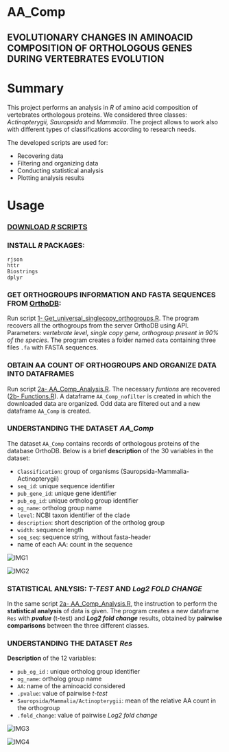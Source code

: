 # AA_Comp
## EVOLUTIONARY CHANGES IN AMINOACID COMPOSITION OF ORTHOLOGOUS GENES DURING VERTEBRATES EVOLUTION

# Summary
This project performs an analysis in *R* of amino acid composition of vertebrates orthologous proteins. 
We considered three classes: *Actinopterygii, Sauropsida* and *Mammalia*. The project allows to work also with different types of classifications according to research needs. 

The developed scripts are used for:

- Recovering data
- Filtering and organizing data
- Conducting statistical analysis 
- Plotting analysis results

# Usage
### [DOWNLOAD *R* SCRIPTS](https://github.com/Percud/AA_Comp/archive/master.zip)
### INSTALL *R* PACKAGES:
```
rjson
httr
Biostrings
dplyr
```
### GET ORTHOGROUPS INFORMATION AND FASTA SEQUENCES FROM [OrthoDB](https://www.orthodb.org/):
Run script [1- Get_universal_singlecopy_orthogroups.R](https://github.com/Percud/AA_Comp/blob/master/1-%20Get_universal_singlecopy_orthogroups.R).
The program recovers all the orthogroups from the server OrthoDB using API. Parameters: *vertebrate level, single copy gene, orthogroup present in 90% of the species*. 
The program creates a folder named `data` containing three files `.fa` with FASTA sequences.

### OBTAIN AA COUNT OF ORTHOGROUPS AND ORGANIZE DATA INTO DATAFRAMES 
Run script [2a- AA_Comp_Analysis.R](https://github.com/Percud/AA_Comp/blob/master/2a-%20AA_Comp_Analysis.R).
The necessary *funtions* are recovered ([2b- Functions.R](https://github.com/Percud/AA_Comp/blob/master/2b-%20Functions.R)). A dataframe `AA_Comp_nofilter` is created in which the downloaded data are organized. 
Odd data are filtered out and a new dataframe `AA_Comp` is created.

### UNDERSTANDING THE DATASET ***AA_Comp***
The dataset `AA_Comp` contains records of orthologous proteins of the database OrthoDB. Below is a brief **description** of the 30 variables in the dataset:
- `Classification`: group of organisms (Sauropsida-Mammalia-Actinopterygii)
- `seq_id`: unique sequence identifier
- `pub_gene_id`: unique gene identifier
- `pub_og_id`: unique ortholog group identifier
- `og_name`: ortholog group name
- `level`: NCBI taxon identifier of the clade 
- `description`: short description of the ortholog group
- `width`: sequence length
- `seq_seq`: sequence string, without fasta-header 
- name of each AA: count in the sequence


![IMG1](./Images/Screen%20DF%201.png)

![IMG2](./Images/Screen%20DF%202.png)


### STATISTICAL ANLYSIS: ***T-TEST*** AND ***Log2 FOLD CHANGE***
In the same script [2a- AA_Comp_Analysis.R](https://github.com/Percud/AA_Comp/blob/master/2a-%20AA_Comp_Analysis.R), the instruction to perform the **statistical analysis** of data is given. 
The program creates a new dataframe `Res` with ***pvalue*** (t-test) and ***Log2 fold change*** results, obtained by **pairwise comparisons** between the three different classes.

### UNDERSTANDING THE DATASET ***Res***
**Description** of the 12 variables:
- `pub_og_id` : unique ortholog group identifier
- `og_name`: ortholog group name
- `AA`: name of the aminoacid considered
- `.pvalue`: value of pairwise *t-test*
- `Sauropsida/Mammalia/Actinopterygii`: mean of the relative AA count in the orthogroup
- `.fold_change`: value of pairwise *Log2 fold change*

![IMG3](./Images/Screen%20Res%201.png)

![IMG4](./Images/Screen%20Res%202.png)

